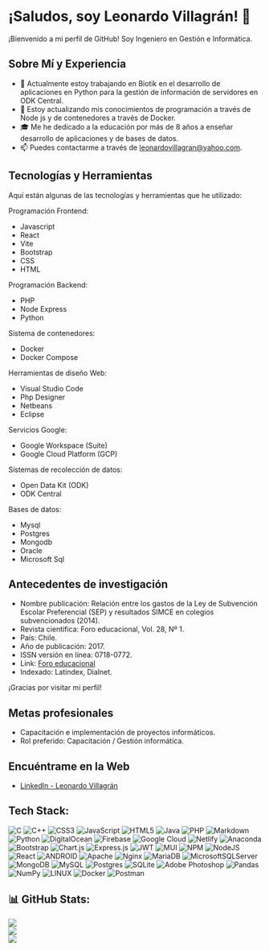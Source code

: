 # ¡Saludos, soy Leonardo Villagrán! 👋

¡Bienvenido a mi perfil de GitHub! Soy Ingeniero en Gestión e Informática.

## Sobre Mí y Experiencia

- 🔭 Actualmente estoy trabajando en Biotik en el desarrollo de aplicaciones en Python para la gestión de información de servidores en ODK Central.
- 🌱 Estoy actualizando mis conocimientos de programación a través de Node js y de contenedores a través de Docker.
- 🎓 Me he dedicado a la educación por más de 8 años a enseñar desarrollo de aplicaciones y de bases de datos.
- 📫 Puedes contactarme a través de leonardovillagran@yahoo.com.

## Tecnologías y Herramientas

Aquí están algunas de las tecnologías y herramientas que he utilizado:

Programación Frontend:

- Javascript
- React
- Vite
- Bootstrap
- CSS
- HTML

Programación Backend:

- PHP
- Node Express
- Python

Sistema de contenedores:

- Docker
- Docker Compose

Herramientas de diseño Web:

- Visual Studio Code
- Php Designer
- Netbeans
- Eclipse

Servicios Google:

- Google Workspace (Suite)
- Google Cloud Platform (GCP)

Sistemas de recolección de datos:

- Open Data Kit (ODK)
- ODK Central

Bases de datos:

- Mysql
- Postgres
- Mongodb
- Oracle
- Microsoft Sql

## Antecedentes de investigación

- Nombre publicación: Relación entre los gastos de la Ley de Subvención Escolar Preferencial (SEP) y resultados SIMCE en colegios subvencionados (2014).
- Revista científica: Foro educacional, Vol. 28, Nº 1.
- País: Chile.
- Año de publicación: 2017.
- ISSN versión en línea: 0718-0772.
- Link: [Foro educacional](http://ediciones.ucsh.cl/index.php/ForoEducacional/article/view/791)
- Indexado: Latindex, Dialnet.

¡Gracias por visitar mi perfil!

## Metas profesionales

- Capacitación e implementación de proyectos informáticos. 
- Rol preferido: Capacitación / Gestión informática.

## Encuéntrame en la Web

- [LinkedIn - Leonardo Villagrán](https://www.linkedin.com/in/leonardo-villagr%C3%A1n-chicago-1584b017b/)

## Tech Stack:
![C](https://img.shields.io/badge/c-%2300599C.svg?style=flat&logo=c&logoColor=white) ![C++](https://img.shields.io/badge/c++-%2300599C.svg?style=flat&logo=c%2B%2B&logoColor=white) ![CSS3](https://img.shields.io/badge/css3-%231572B6.svg?style=flat&logo=css3&logoColor=white) ![JavaScript](https://img.shields.io/badge/javascript-%23323330.svg?style=flat&logo=javascript&logoColor=%23F7DF1E) ![HTML5](https://img.shields.io/badge/html5-%23E34F26.svg?style=flat&logo=html5&logoColor=white) ![Java](https://img.shields.io/badge/java-%23ED8B00.svg?style=flat&logo=java&logoColor=white) ![PHP](https://img.shields.io/badge/php-%23777BB4.svg?style=flat&logo=php&logoColor=white) ![Markdown](https://img.shields.io/badge/markdown-%23000000.svg?style=flat&logo=markdown&logoColor=white) ![Python](https://img.shields.io/badge/python-3670A0?style=flat&logo=python&logoColor=ffdd54) ![DigitalOcean](https://img.shields.io/badge/DigitalOcean-%230167ff.svg?style=flat&logo=digitalOcean&logoColor=white) ![Firebase](https://img.shields.io/badge/firebase-%23039BE5.svg?style=flat&logo=firebase) ![Google Cloud](https://img.shields.io/badge/Google%20Cloud-%234285F4.svg?style=flat&logo=google-cloud&logoColor=white) ![Netlify](https://img.shields.io/badge/netlify-%23000000.svg?style=flat&logo=netlify&logoColor=#00C7B7) ![Anaconda](https://img.shields.io/badge/Anaconda-%2344A833.svg?style=flat&logo=anaconda&logoColor=white) ![Bootstrap](https://img.shields.io/badge/bootstrap-%23563D7C.svg?style=flat&logo=bootstrap&logoColor=white) ![Chart.js](https://img.shields.io/badge/chart.js-F5788D.svg?style=flat&logo=chart.js&logoColor=white) ![Express.js](https://img.shields.io/badge/express.js-%23404d59.svg?style=flat&logo=express&logoColor=%2361DAFB) ![JWT](https://img.shields.io/badge/JWT-black?style=flat&logo=JSON%20web%20tokens) ![MUI](https://img.shields.io/badge/MUI-%230081CB.svg?style=flat&logo=material-ui&logoColor=white) ![NPM](https://img.shields.io/badge/NPM-%23000000.svg?style=flat&logo=npm&logoColor=white) ![NodeJS](https://img.shields.io/badge/node.js-6DA55F?style=flat&logo=node.js&logoColor=white) ![React](https://img.shields.io/badge/react-%2320232a.svg?style=flat&logo=react&logoColor=%2361DAFB) ![ANDROID](https://img.shields.io/badge/android-%2320232a.svg?style=flat&logo=android&logoColor=%a4c639) ![Apache](https://img.shields.io/badge/apache-%23D42029.svg?style=flat&logo=apache&logoColor=white) ![Nginx](https://img.shields.io/badge/nginx-%23009639.svg?style=flat&logo=nginx&logoColor=white) ![MariaDB](https://img.shields.io/badge/MariaDB-003545?style=flat&logo=mariadb&logoColor=white) ![MicrosoftSQLServer](https://img.shields.io/badge/Microsoft%20SQL%20Sever-CC2927?style=flat&logo=microsoft%20sql%20server&logoColor=white) ![MongoDB](https://img.shields.io/badge/MongoDB-%234ea94b.svg?style=flat&logo=mongodb&logoColor=white) ![MySQL](https://img.shields.io/badge/mysql-%2300f.svg?style=flat&logo=mysql&logoColor=white) ![Postgres](https://img.shields.io/badge/postgres-%23316192.svg?style=flat&logo=postgresql&logoColor=white) ![SQLite](https://img.shields.io/badge/sqlite-%2307405e.svg?style=flat&logo=sqlite&logoColor=white) ![Adobe Photoshop](https://img.shields.io/badge/adobephotoshop-%2331A8FF.svg?style=flat&logo=adobephotoshop&logoColor=white) ![Pandas](https://img.shields.io/badge/pandas-%23150458.svg?style=flat&logo=pandas&logoColor=white) ![NumPy](https://img.shields.io/badge/numpy-%23013243.svg?style=flat&logo=numpy&logoColor=white) ![LINUX](https://img.shields.io/badge/Linux-FCC624?style=flat&logo=linux&logoColor=black) ![Docker](https://img.shields.io/badge/docker-%230db7ed.svg?style=flat&logo=docker&logoColor=white) ![Postman](https://img.shields.io/badge/Postman-FF6C37?style=flat&logo=postman&logoColor=white)
## 📊 GitHub Stats:
![](https://github-readme-stats.vercel.app/api?username=Leonardo-villagran&theme=dark&hide_border=false&include_all_commits=false&count_private=false)<br/>
![](https://github-readme-streak-stats.herokuapp.com/?user=Leonardo-villagran&theme=dark&hide_border=false)<br/>
![](https://github-readme-stats.vercel.app/api/top-langs/?username=Leonardo-villagran&theme=dark&hide_border=false&include_all_commits=false&count_private=false&layout=compact)

<!-- Proudly created with GPRM ( https://gprm.itsvg.in ) -->
